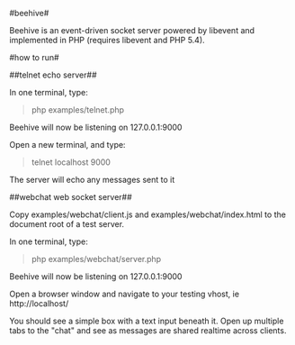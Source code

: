 #beehive#

Beehive is an event-driven socket server powered by libevent and implemented in PHP (requires libevent and PHP 5.4).

#how to run#

##telnet echo server##

In one terminal, type:

>php examples/telnet.php

Beehive will now be listening on 127.0.0.1:9000

Open a new terminal, and type:

>telnet localhost 9000

The server will echo any messages sent to it

##webchat web socket server##

Copy examples/webchat/client.js and examples/webchat/index.html to the document root of a test server.

In one terminal, type:

>php examples/webchat/server.php

Beehive will now be listening on 127.0.0.1:9000

Open a browser window and navigate to your testing vhost, ie http://localhost/

You should see a simple box with a text input beneath it. Open up multiple tabs to the "chat" and see as messages are shared realtime across clients.
